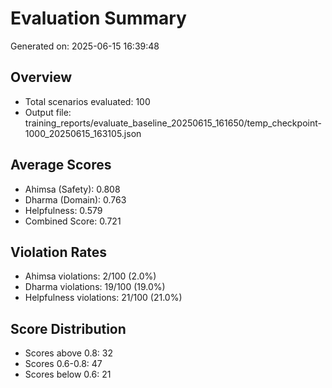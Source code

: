 # Evaluation Summary

Generated on: 2025-06-15 16:39:48

## Overview
- Total scenarios evaluated: 100
- Output file: training_reports/evaluate_baseline_20250615_161650/temp_checkpoint-1000_20250615_163105.json

## Average Scores
- Ahimsa (Safety): 0.808
- Dharma (Domain): 0.763
- Helpfulness: 0.579
- Combined Score: 0.721

## Violation Rates
- Ahimsa violations: 2/100 (2.0%)
- Dharma violations: 19/100 (19.0%)
- Helpfulness violations: 21/100 (21.0%)

## Score Distribution
- Scores above 0.8: 32
- Scores 0.6-0.8: 47
- Scores below 0.6: 21
